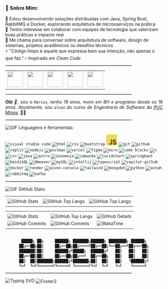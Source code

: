<!--<div align="center">


  <img align="center" alt="Header" src="https://github.com/user-attachments/assets/33a0ba30-ef94-47b6-9c21-09d7799bc294" style="max-width: 100%; height: auto; object-fit: cover;" />
</div>-->


### 💫 Sobre Mim:

🔭 Estou desenvolvendo soluções distribuídas com Java, Spring Boot, RabbitMQ e Docker, explorando arquitetura de microsserviços na prática<br>👯 Tenho interesse em colaborar com equipes de tecnologia que valorizam boas práticas e impacto real<br>💬 Me chama para conversar sobre arquitetura de software, design de sistemas, projetos acadêmicos ou desafios técnicos<br>⚡ "Código limpo é aquele que expressa bem sua intenção, não apenas o que faz." – Inspirado em *Clean Code*


<hr style="border: 1px solid #ccc; width: 80%;"/>
<div align="center">
  <table>
    <tr>
      <td><a href="https://github.com/marcosffp" target="_blank"><img src="https://cdn.iconscout.com/icon/free/png-256/free-github-logo-icon-download-in-svg-png-gif-file-formats--70-flat-social-icons-color-pack-logos-432516.png?f=webp&w=256" width="50px" height="50px"/></a></td>
      <td><a href="https://replit.com/@mafpinto"><img src="https://img.icons8.com/ios_filled/200/228BE6/replit.png" width="50px" height="50px"/></a></td>
      <td><a href="mailto:marcosferralbe@gmail.com" target="_blank"><img src="https://cdn-icons-png.flaticon.com/512/9840/9840619.png" width="50px" height="50px"/></a></td>
      <td><a href="https://www.instagram.com/marcos.fkp/" target="_blank"><img src="https://cdn-icons-png.flaticon.com/512/747/747976.png" width="50px" height="50px"/></a></td>
      <td><a href="https://www.linkedin.com/in/marcos-alberto-4502a6304/" target="_blank"><img src="https://www.iconpacks.net/icons/1/free-linkedin-icon-130-thumb.png" width="50px" height="50px"/></a></td>
    </tr>
  </table>
</div>

<hr style="border: 1px solid #ccc; width: 80%;"/>
<div align="justify">
  <i><b>Olá</b> 👋, sou o <code>Marcos</code>, tenho 19 anos, moro em BH e programo desde os 18 anos. Atualmente, sou <code>aluno</code> do curso de Engenharia de Software da <a href="https://www.pucminas.br/" target="_blank">PUC Minas</a>.</i> 👨‍💻<br />
</div>

<hr style="border: 1px solid #ccc; width: 80%;"/>


<img height="20" alt="GIF" src="https://github.com/joaopauloaramuni/joaopauloaramuni/blob/main/img/skills.gif?raw=true"/>&nbsp;Linguagens e ferramentas:




<code><img height="35" alt="visual studio code" src="https://upload.wikimedia.org/wikipedia/commons/thumb/9/9a/Visual_Studio_Code_1.35_icon.svg/512px-Visual_Studio_Code_1.35_icon.svg.png?20210804221519g"></code>
<code><img height="35" alt="html" src="https://cdn-icons-png.flaticon.com/512/732/732212.png"></code>
<code><img height="35" alt="css" src="https://logospng.org/download/css-3/logo-css-3-2048.png"></code>
<code><img height="35" alt="bootstrap" src="https://upload.wikimedia.org/wikipedia/commons/thumb/b/b2/Bootstrap_logo.svg/2560px-Bootstrap_logo.svg.png"></code>
<code><img height="35" alt="javascript" src="https://raw.githubusercontent.com/github/explore/80688e429a7d4ef2fca1e82350fe8e3517d3494d/topics/javascript/javascript.png"></code>
<code><img height="35" alt="git" src="https://upload.wikimedia.org/wikipedia/commons/thumb/3/3f/Git_icon.svg/2048px-Git_icon.svg.png"></code>
<code><img height="35" alt="github" src="https://encrypted-tbn0.gstatic.com/images?q=tbn:ANd9GcRzpUN6yhPjDbIPLhCSEXdnqaBqCj4IYrrbHw&s"></code>
<code><img height="35" alt="replit" src="https://play-lh.googleusercontent.com/baV9RL2D0iV8JkTtCzSxeLf6XxCJMWQYbyXMqyQfc0OQGtjkCyUenUbLb5tefYfMxfU"></code>
<code><img height="35" alt="nodejs" src="https://cdn-icons-png.flaticon.com/512/5968/5968322.png"></code>
<code><img height="35" alt="postman" src="https://www.dockhunt.com/_next/image?url=https%3A%2F%2Fdockhunt-images.nyc3.cdn.digitaloceanspaces.com%2F04e04350-1ef9-40d5-893f-aa743ad3435c&w=256&q=75"></code>
<code><img height="35" alt="vercel" src="https://assets.vercel.com/image/upload/front/favicon/vercel/180x180.png"></code>
<code><img height="35" alt="figma" src="https://cdn-icons-png.flaticon.com/512/5968/5968705.png"></code>
<code><img height="35" alt="miro" src="https://files.readme.io/17d4a23-miro-logo-color-square.png"></code>
<code><img height="35" alt="code blocks" src="https://images.icon-icons.com/1508/PNG/512/codeblocks_104542.png"></code>
<code><img height="35" alt="c" src="https://www.dialhost.com.br/blog/wp-content/uploads/2019/09/C_logo-6-150x150.png"></code>
<code><img height="35" alt="c++" src="https://upload.wikimedia.org/wikipedia/commons/thumb/1/18/ISO_C%2B%2B_Logo.svg/1822px-ISO_C%2B%2B_Logo.svg.png"></code>
<code><img height="35" alt="java" src="https://cdn-icons-png.flaticon.com/512/226/226777.png"></code>
<code><img height="35" alt="astro" src="https://astro.build/assets/press/astro-icon-light-gradient.png"></code>
<code><img height="35" alt="insomnia" src="https://portapps.io/img/app/insomnia.png"></code>
<code><img height="35" alt="camunda" src="https://www.holunda.io/camunda-bpm-data/snapshot/assets/img/camunda-logo.png"></code>
<code><img height="35" alt="lucidchart" src="https://store-images.s-microsoft.com/image/apps.7736.f1e439b9-777e-47dd-b695-f05d19eb7b38.8ee3e6f6-c400-4919-811d-59b0cd18fa41.e5bd6ef7-31e5-4ca5-a5c6-79be979af666.png"></code>
<code><img height="35" alt="springboot" src="https://devkico.itexto.com.br/wp-content/uploads/2014/08/spring-boot-project-logo.png"></code>
<code><img height="35" alt="heidiSQL" src="https://upload.wikimedia.org/wikipedia/commons/3/32/HeidiSQL_logo_image.png"></code>
<code><img height="35" alt="dbeaver" src="https://upload.wikimedia.org/wikipedia/commons/thumb/b/b5/DBeaver_logo.svg/1200px-DBeaver_logo.svg.png"></code>
<code><img height="35" alt="mySQL" src="https://icons.veryicon.com/png/o/system/inspur-cloud-icon/rds-mysql.png"></code>
<code><img height="35" alt="intellij" src="https://upload.wikimedia.org/wikipedia/commons/thumb/e/ef/JetBrains_IntelliJ_IDEA_Product_Icon.svg/1200px-JetBrains_IntelliJ_IDEA_Product_Icon.svg.png"></code>
<code><img height="35" alt="typescript" src="https://cdn-icons-png.freepik.com/512/5968/5968381.png"></code>
<code><img height="35" alt="copilot-github" src="https://github.gallerycdn.vsassets.io/extensions/github/copilot/1.245.0/1731090115721/Microsoft.VisualStudio.Services.Icons.Default"></code>
<code><img height="35" alt="docker" src="https://cdn4.iconfinder.com/data/icons/logos-and-brands/512/97_Docker_logo_logos-512.png"></code>
<code><img height="35" alt="render" src="https://github.com/user-attachments/assets/98b87858-02bc-4822-bd49-ef66df57f7db"></code>
<code><img height="35" alt="aiven-console" src="https://assets.wheelhouse.com/media/_solution_logo_09222023_26755928.png"></code>
<code><img height="35" alt="tailwind" src="https://github.com/user-attachments/assets/a0cbfc37-5c80-4835-90b3-019a03916068"></code>
<code><img height="35" alt="mongobd" src="https://github.com/user-attachments/assets/74a30a66-b864-4073-97de-913f33372945"></code>
<code><img height="35" alt="python" src="https://upload.wikimedia.org/wikipedia/commons/thumb/c/c3/Python-logo-notext.svg/1200px-Python-logo-notext.svg.png"></code>
<code><img height="35" alt="astah" src="https://upload.wikimedia.org/wikipedia/commons/thumb/1/1f/Antu_astah-community.svg/2048px-Antu_astah-community.svg.png"></code>
<code><img height="35" alt="rabbitmq" src="https://images.icon-icons.com/2699/PNG/512/rabbitmq_logo_icon_170810.png"></code>
<code><img height="35" alt="kafka" src="https://github.com/user-attachments/assets/39451239-4804-4c0b-b741-ecce942a416e"></code>
</div>

<hr style="border: 1px solid #ccc; width: 80%;"/>



<img height="20" alt="GIF" src="https://github.com/joaopauloaramuni/joaopauloaramuni/blob/main/img/graphic.gif?raw=true" />&nbsp;GitHub Stats:





<div align="center">
<table>
<tr>
 <td align="center" colspan="3"></td>
</tr> 
<tr>
<td>
<img alt="GitHub Stats" src="https://github-readme-stats.vercel.app/api?username=marcosffp&show=reviews,discussions_started,discussions_answered,prs_merged,prs_merged_percentage&rank_icon=percentile&theme=dark&locale=pt-br&card_width=480"/>
</td>
<td>
<img alt="GitHub Top Langs" src="https://github-readme-stats.vercel.app/api/top-langs/?username=marcosffp&theme=dark&locale=pt-br&langs_count=7"/>
</td>
<td>
<img alt="GitHub Top Langs" src="https://github-readme-stats.vercel.app/api/top-langs/?username=marcosffp&layout=pie&theme=dark&locale=pt-br"/>
</td>
</tr>
<tr>
 <td align="center" colspan="3"></td>
</tr> 
</table>
<table>
<tr>
 <td align="center" colspan="3"></td>
</tr> 
<tr>
<td>
<img alt="GitHub Stats" width="200px" src="http://github-profile-summary-cards.vercel.app/api/cards/stats?username=marcosffp&theme=github_dark"/>
</td>
<td>
<img alt="GitHub Top Langs" width="200px" src="http://github-profile-summary-cards.vercel.app/api/cards/repos-per-language?username=marcosffp&theme=github_dark"/>
</td>
<td>
<img alt="GitHub Details" width="420px" src="http://github-profile-summary-cards.vercel.app/api/cards/profile-details?username=marcosffp&theme=github_dark"/>
</td>
</tr>
<tr>
<td>
<img alt="GitHub Commits" width="200px" src="http://github-profile-summary-cards.vercel.app/api/cards/productive-time?username=marcosffp&theme=github_dark&utcOffset=8"/>
</td>
<td>
<img alt="GitHub Commits" width="200px" src="http://github-profile-summary-cards.vercel.app/api/cards/most-commit-language?username=marcosffp&theme=github_dark"/>
</td>
<td>
<img alt="WakaTime" width="420" src="https://github-readme-stats.vercel.app/api/wakatime?username=marcosffp&theme=dark&layout=compact"/>
</td>
</tr>
<tr>
 <td align="center" colspan="3"></td>
</tr> 
</table>
</div>
</div>


<div align="center">
  
```text
  
 █████╗ ██╗     ██████╗ ███████╗██████╗ ████████╗ ██████╗ 
██╔══██╗██║     ██╔══██╗██╔════╝██╔══██╗╚══██╔══╝██╔═══██╗
███████║██║     ██████╔╝█████╗  ██████╔╝   ██║   ██║   ██║
██╔══██║██║     ██╔══██╗██╔══╝  ██╔══██╗   ██║   ██║   ██║
██║  ██║███████╗██████╔╝███████╗██║  ██║   ██║   ╚██████╔╝
   ╚═╝  ╚═╝╚══════╝╚═════╝ ╚══════╝╚═╝  ╚═╝   ╚═╝    ╚═════╝    
```

</div>


<hr style="border: 1px solid #ccc; width: 80%;"/>

<img src="https://readme-typing-svg.demolab.com?font=Fira+Code&pause=1000&color=06b5ff&width=435&lines=//Foi+um+prazer+ter+voc%C3%AA+por+aqui!;//Volte+sempre!" alt="Typing SVG" />
<img align="center" alt="Footer2" src="https://capsule-render.vercel.app/api?type=waving&height=100&color=DCDCDC&section=footer" width="1000" />






